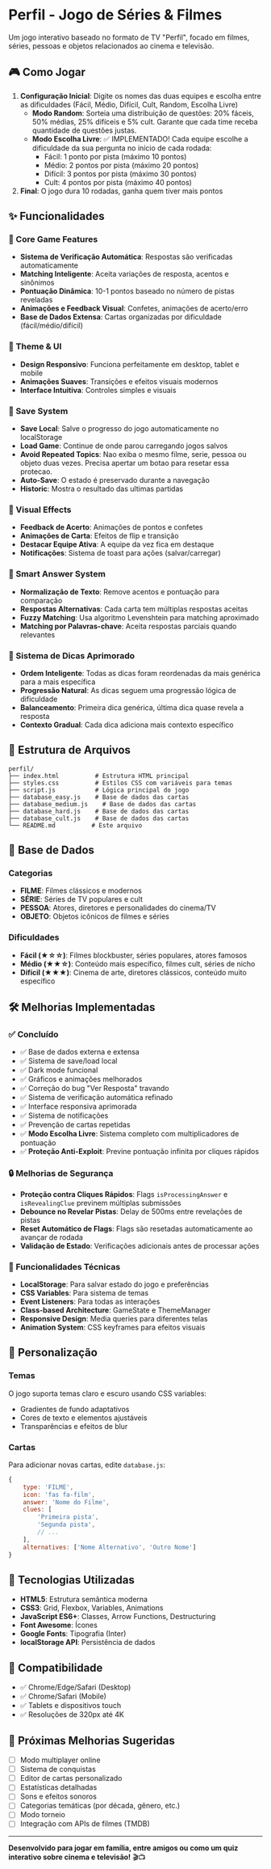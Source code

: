 # Perfil - Jogo de Séries & Filmes

Um jogo interativo baseado no formato de TV "Perfil", focado em filmes, séries, pessoas e objetos relacionados ao cinema e televisão.

## 🎮 Como Jogar

1. **Configuração Inicial**: Digite os nomes das duas equipes e escolha entre as dificuldades (Fácil, Médio, Difícil, Cult, Random, Escolha Livre)
   - **Modo Random**: Sorteia uma distribuição de questões: 20% fáceis, 50% médias, 25% difíceis e 5% cult. Garante que cada time receba quantidade de questões justas.
   - **Modo Escolha Livre**: ✅ IMPLEMENTADO! Cada equipe escolhe a dificuldade da sua pergunta no início de cada rodada:
     - Fácil: 1 ponto por pista (máximo 10 pontos)
     - Médio: 2 pontos por pista (máximo 20 pontos) 
     - Difícil: 3 pontos por pista (máximo 30 pontos)
     - Cult: 4 pontos por pista (máximo 40 pontos)
3. **Final**: O jogo dura 10 rodadas, ganha quem tiver mais pontos

## ✨ Funcionalidades

### 🎯 Core Game Features
- **Sistema de Verificação Automática**: Respostas são verificadas automaticamente
- **Matching Inteligente**: Aceita variações de resposta, acentos e sinônimos
- **Pontuação Dinâmica**: 10-1 pontos baseado no número de pistas reveladas
- **Animações e Feedback Visual**: Confetes, animações de acerto/erro
- **Base de Dados Extensa**: Cartas organizadas por dificuldade (fácil/médio/difícil)

### 🌙 Theme & UI
- **Design Responsivo**: Funciona perfeitamente em desktop, tablet e mobile
- **Animações Suaves**: Transições e efeitos visuais modernos
- **Interface Intuitiva**: Controles simples e visuais

### 💾 Save System
- **Save Local**: Salve o progresso do jogo automaticamente no localStorage
- **Load Game**: Continue de onde parou carregando jogos salvos
- **Avoid Repeated Topics**: Nao exiba o mesmo filme, serie, pessoa ou objeto duas vezes. Precisa apertar um botao para resetar essa protecao.
- **Auto-Save**: O estado é preservado durante a navegação
- **Historic**: Mostra o resultado das ultimas partidas


### 🎪 Visual Effects
- **Feedback de Acerto**: Animações de pontos e confetes
- **Animações de Carta**: Efeitos de flip e transição
- **Destacar Equipe Ativa**: A equipe da vez fica em destaque
- **Notificações**: Sistema de toast para ações (salvar/carregar)

### 🧠 Smart Answer System
- **Normalização de Texto**: Remove acentos e pontuação para comparação
- **Respostas Alternativas**: Cada carta tem múltiplas respostas aceitas
- **Fuzzy Matching**: Usa algoritmo Levenshtein para matching aproximado
- **Matching por Palavras-chave**: Aceita respostas parciais quando relevantes

### 🎯 Sistema de Dicas Aprimorado
- **Ordem Inteligente**: Todas as dicas foram reordenadas da mais genérica para a mais específica
- **Progressão Natural**: As dicas seguem uma progressão lógica de dificuldade
- **Balanceamento**: Primeira dica genérica, última dica quase revela a resposta
- **Contexto Gradual**: Cada dica adiciona mais contexto específico

## 📁 Estrutura de Arquivos

```
perfil/
├── index.html          # Estrutura HTML principal
├── styles.css          # Estilos CSS com variáveis para temas
├── script.js           # Lógica principal do jogo
├── database_easy.js    # Base de dados das cartas
├── database_medium.js    # Base de dados das cartas
├── database_hard.js    # Base de dados das cartas
├── database_cult.js    # Base de dados das cartas
└── README.md          # Este arquivo
```

## 🎲 Base de Dados

### Categorias
- **FILME**: Filmes clássicos e modernos
- **SÉRIE**: Séries de TV populares e cult
- **PESSOA**: Atores, diretores e personalidades do cinema/TV
- **OBJETO**: Objetos icônicos de filmes e séries

### Dificuldades
- **Fácil (★☆☆)**: Filmes blockbuster, séries populares, atores famosos
- **Médio (★★☆)**: Conteúdo mais específico, filmes cult, séries de nicho
- **Difícil (★★★)**: Cinema de arte, diretores clássicos, conteúdo muito específico

## 🛠️ Melhorias Implementadas

### ✅ Concluído
- ✅ Base de dados externa e extensa
- ✅ Sistema de save/load local
- ✅ Dark mode funcional
- ✅ Gráficos e animações melhorados
- ✅ Correção do bug "Ver Resposta" travando
- ✅ Sistema de verificação automática refinado
- ✅ Interface responsiva aprimorada
- ✅ Sistema de notificações
- ✅ Prevenção de cartas repetidas
- ✅ **Modo Escolha Livre**: Sistema completo com multiplicadores de pontuação
- ✅ **Proteção Anti-Exploit**: Previne pontuação infinita por cliques rápidos

### 🔒 Melhorias de Segurança
- **Proteção contra Cliques Rápidos**: Flags `isProcessingAnswer` e `isRevealingClue` previnem múltiplas submissões
- **Debounce no Revelar Pistas**: Delay de 500ms entre revelações de pistas
- **Reset Automático de Flags**: Flags são resetadas automaticamente ao avançar de rodada
- **Validação de Estado**: Verificações adicionais antes de processar ações

### 🔄 Funcionalidades Técnicas
- **LocalStorage**: Para salvar estado do jogo e preferências
- **CSS Variables**: Para sistema de temas
- **Event Listeners**: Para todas as interações
- **Class-based Architecture**: GameState e ThemeManager
- **Responsive Design**: Media queries para diferentes telas
- **Animation System**: CSS keyframes para efeitos visuais

## 🎨 Personalização

### Temas
O jogo suporta temas claro e escuro usando CSS variables:
- Gradientes de fundo adaptativos
- Cores de texto e elementos ajustáveis
- Transparências e efeitos de blur

### Cartas
Para adicionar novas cartas, edite `database.js`:
```javascript
{
    type: 'FILME',
    icon: 'fas fa-film',
    answer: 'Nome do Filme',
    clues: [
        'Primeira pista',
        'Segunda pista',
        // ...
    ],
    alternatives: ['Nome Alternativo', 'Outro Nome']
}
```

## 🚀 Tecnologias Utilizadas

- **HTML5**: Estrutura semântica moderna
- **CSS3**: Grid, Flexbox, Variables, Animations
- **JavaScript ES6+**: Classes, Arrow Functions, Destructuring
- **Font Awesome**: Ícones
- **Google Fonts**: Tipografia (Inter)
- **localStorage API**: Persistência de dados

## 📱 Compatibilidade

- ✅ Chrome/Edge/Safari (Desktop)
- ✅ Chrome/Safari (Mobile)
- ✅ Tablets e dispositivos touch
- ✅ Resoluções de 320px até 4K

## 🎯 Próximas Melhorias Sugeridas

- [ ] Modo multiplayer online
- [ ] Sistema de conquistas
- [ ] Editor de cartas personalizado
- [ ] Estatísticas detalhadas
- [ ] Sons e efeitos sonoros
- [ ] Categorias temáticas (por década, gênero, etc.)
- [ ] Modo torneio
- [ ] Integração com APIs de filmes (TMDB)

---

**Desenvolvido para jogar em família, entre amigos ou como um quiz interativo sobre cinema e televisão!** 🎬📺
